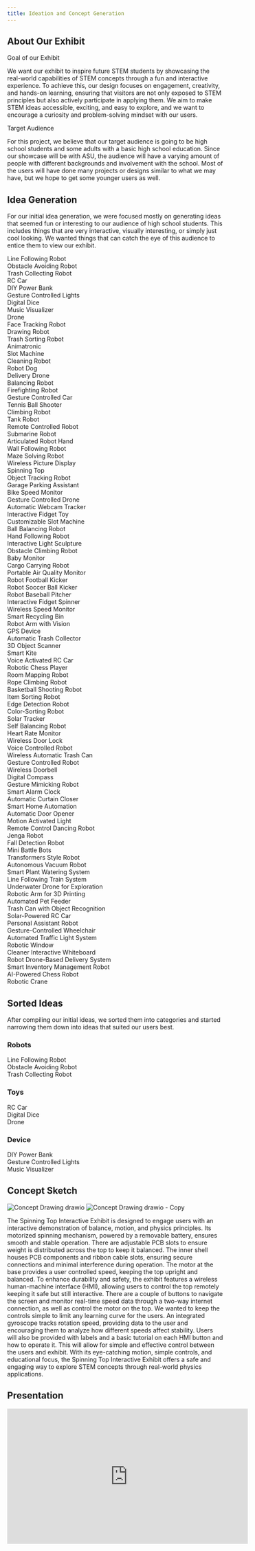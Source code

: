 ```yaml
---
title: Ideation and Concept Generation
---
```


## About Our Exhibit

Goal of our Exhibit

We want our exhibit to inspire future STEM students by showcasing the real-world capabilities of STEM concepts through a fun and interactive experience. To achieve this, our design focuses on engagement, creativity, and hands-on learning, ensuring that visitors are not only exposed to STEM principles but also actively participate in applying them. We aim to make STEM ideas accessible, exciting, and easy to explore, and we want to encourage a curiosity and problem-solving mindset with our users.

Target Audience

For this project, we believe that our target audience is going to be high school students and some adults with a basic high school education. Since our showcase will be with ASU, the audience will have a varying amount of people with different backgrounds and involvement with the school. Most of the users will have done many projects or designs similar to what we may have, but we hope to get some younger users as well.

## Idea Generation

For our initial idea generation, we were focused mostly on generating ideas that seemed fun or interesting to our audience of high school students. This includes things that are very interactive, visually interesting, or simply just cool looking. We wanted things that can catch the eye of this audience to entice them to view our exhibit.

<div class="idea-cards">
  <div class="idea-card">Line Following Robot</div>
  <div class="idea-card">Obstacle Avoiding Robot</div>
  <div class="idea-card">Trash Collecting Robot</div>
  <div class="idea-card">RC Car</div>
  <div class="idea-card">DIY Power Bank</div>
  <div class="idea-card">Gesture Controlled Lights</div>
  <div class="idea-card">Digital Dice</div>
  <div class="idea-card">Music Visualizer</div>
  <div class="idea-card">Drone</div>
  <div class="idea-card">Face Tracking Robot</div>
  <div class="idea-card">Drawing Robot</div>
  <div class="idea-card">Trash Sorting Robot</div>
  <div class="idea-card">Animatronic</div>
  <div class="idea-card">Slot Machine</div>
  <div class="idea-card">Cleaning Robot</div>
  <div class="idea-card">Robot Dog</div>
  <div class="idea-card">Delivery Drone</div>
  <div class="idea-card">Balancing Robot</div>
  <div class="idea-card">Firefighting Robot</div>
  <div class="idea-card">Gesture Controlled Car</div>
  <div class="idea-card">Tennis Ball Shooter</div>
  <div class="idea-card">Climbing Robot</div>
  <div class="idea-card">Tank Robot</div>
  <div class="idea-card">Remote Controlled Robot</div>
  <div class="idea-card">Submarine Robot</div>
  <div class="idea-card">Articulated Robot Hand</div>
  <div class="idea-card">Wall Following Robot</div>
  <div class="idea-card">Maze Solving Robot</div>
  <div class="idea-card">Wireless Picture Display</div>
  <div class="idea-card">Spinning Top</div>
  <div class="idea-card">Object Tracking Robot</div>
  <div class="idea-card">Garage Parking Assistant</div>
  <div class="idea-card">Bike Speed Monitor</div>
  <div class="idea-card">Gesture Controlled Drone</div>
  <div class="idea-card">Automatic Webcam Tracker</div>
  <div class="idea-card">Interactive Fidget Toy</div>
  <div class="idea-card">Customizable Slot Machine</div>
  <div class="idea-card">Ball Balancing Robot</div>
  <div class="idea-card">Hand Following Robot</div>
  <div class="idea-card">Interactive Light Sculpture</div>
  <div class="idea-card">Obstacle Climbing Robot</div>
  <div class="idea-card">Baby Monitor</div>
  <div class="idea-card">Cargo Carrying Robot</div>
  <div class="idea-card">Portable Air Quality Monitor</div>
  <div class="idea-card">Robot Football Kicker</div>
  <div class="idea-card">Robot Soccer Ball Kicker</div>
  <div class="idea-card">Robot Baseball Pitcher</div>
  <div class="idea-card">Interactive Fidget Spinner</div>
  <div class="idea-card">Wireless Speed Monitor</div>
  <div class="idea-card">Smart Recycling Bin</div>
  <div class="idea-card">Robot Arm with Vision</div>
  <div class="idea-card">GPS Device</div>
  <div class="idea-card">Automatic Trash Collector</div>
  <div class="idea-card">3D Object Scanner</div>
  <div class="idea-card">Smart Kite</div>
  <div class="idea-card">Voice Activated RC Car</div>
  <div class="idea-card">Robotic Chess Player</div>
  <div class="idea-card">Room Mapping Robot</div>
  <div class="idea-card">Rope Climbing Robot</div>
  <div class="idea-card">Basketball Shooting Robot</div>
  <div class="idea-card">Item Sorting Robot</div>
  <div class="idea-card">Edge Detection Robot</div>
  <div class="idea-card">Color-Sorting Robot</div>
  <div class="idea-card">Solar Tracker</div>
  <div class="idea-card">Self Balancing Robot</div>
  <div class="idea-card">Heart Rate Monitor</div>
  <div class="idea-card">Wireless Door Lock</div>
  <div class="idea-card">Voice Controlled Robot</div>
  <div class="idea-card">Wireless Automatic Trash Can</div>
  <div class="idea-card">Gesture Controlled Robot</div>
  <div class="idea-card">Wireless Doorbell</div>
  <div class="idea-card">Digital Compass</div>
  <div class="idea-card">Gesture Mimicking Robot</div>
  <div class="idea-card">Smart Alarm Clock</div>
  <div class="idea-card">Automatic Curtain Closer</div>
  <div class="idea-card">Smart Home Automation</div>
  <div class="idea-card">Automatic Door Opener</div>
  <div class="idea-card">Motion Activated Light</div>
  <div class="idea-card">Remote Control Dancing Robot</div>
  <div class="idea-card">Jenga Robot</div>
  <div class="idea-card">Fall Detection Robot</div>
  <div class="idea-card">Mini Battle Bots</div>
  <div class="idea-card">Transformers Style Robot</div>
  <div class="idea-card">Autonomous Vacuum Robot</div>
  <div class="idea-card">Smart Plant Watering System</div>
  <div class="idea-card">Line Following Train System</div>
  <div class="idea-card">Underwater Drone for Exploration</div>
  <div class="idea-card">Robotic Arm for 3D Printing</div>
  <div class="idea-card">Automated Pet Feeder</div>
  <div class="idea-card">Trash Can with Object Recognition</div>
  <div class="idea-card">Solar-Powered RC Car</div>
  <div class="idea-card">Personal Assistant Robot</div>
  <div class="idea-card">Gesture-Controlled Wheelchair</div>
  <div class="idea-card">Automated Traffic Light System</div>
  <div class="idea-card">Robotic Window</div>
  <div class="idea-card">Cleaner Interactive Whiteboard</div>
  <div class="idea-card">Robot Drone-Based Delivery System</div>
  <div class="idea-card">Smart Inventory Management Robot</div>
  <div class="idea-card">AI-Powered Chess Robot</div>
  <div class="idea-card">Robotic Crane</div>
</div>

## Sorted Ideas

After compiling our initial ideas, we sorted them into categories and started narrowing them down into ideas that suited our users best.

<div class="idea-cards">
  <div class="category-card">
    <h3>Robots</h3>
    <div class="idea-card">Line Following Robot</div>
    <div class="idea-card">Obstacle Avoiding Robot</div>
    <div class="idea-card">Trash Collecting Robot</div>
    <!-- Add more cards as needed -->
  </div>
  
  <div class="category-card">
    <h3>Toys</h3>
    <div class="idea-card">RC Car</div>
    <div class="idea-card">Digital Dice</div>
    <div class="idea-card">Drone</div>
    <!-- Add more cards as needed -->
  </div>
  
  <div class="category-card">
    <h3>Device</h3>
    <div class="idea-card">DIY Power Bank</div>
    <div class="idea-card">Gesture Controlled Lights</div>
    <div class="idea-card">Music Visualizer</div>
    <!-- Add more cards as needed -->
  </div>
</div>

## Concept Sketch

![Concept Drawing drawio](https://github.com/user-attachments/assets/7953a92b-3601-4429-9cd9-148a5b65bb71)
![Concept Drawing drawio - Copy](https://github.com/user-attachments/assets/b80148b3-2f9e-4001-af92-8298d570dfa4)

The Spinning Top Interactive Exhibit is designed to engage users with an interactive demonstration of balance, motion, and physics principles. Its motorized spinning mechanism, powered by a removable battery, ensures smooth and stable operation. There are adjustable PCB slots to ensure weight is distributed across the top to keep it balanced. The inner shell houses PCB components and ribbon cable slots, ensuring secure connections and minimal interference during operation. The motor at the base provides a user controlled speed, keeping the top upright and balanced. To enhance durability and safety, the exhibit features a wireless human-machine interface (HMI), allowing users to control the top remotely keeping it safe but still interactive. There are a couple of buttons to navigate the screen and monitor real-time speed data through a two-way internet connection, as well as control the motor on the top. We wanted to keep the controls simple to limit any learning curve for the users. An integrated gyroscope tracks rotation speed, providing data to the user and encouraging them to analyze how different speeds affect stability. Users will also be provided with labels and a basic tutorial on each HMI button and how to operate it. This will allow for simple and effective control between the users and exhibit. With its eye-catching motion, simple controls, and educational focus, the Spinning Top Interactive Exhibit offers a safe and engaging way to explore STEM concepts through real-world physics applications.

## Presentation
<iframe width="560" height="315" src="https://www.youtube.com/embed/1GmlLpeLXcM?si=0u8Vd-ubPptWi6bA" title="YouTube video player" frameborder="0" allow="accelerometer; autoplay; clipboard-write; encrypted-media; gyroscope; picture-in-picture; web-share" referrerpolicy="strict-origin-when-cross-origin" allowfullscreen></iframe>
